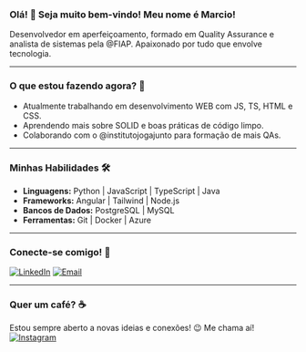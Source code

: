 ### Olá! 👋 Seja muito bem-vindo! Meu nome é Marcio!
Desenvolvedor em aperfeiçoamento, formado em Quality Assurance e analista de sistemas pela @FIAP. Apaixonado por tudo que envolve tecnologia.

---

### O que estou fazendo agora? 🔭
- Atualmente trabalhando em desenvolvimento WEB com JS, TS, HTML e CSS.
- Aprendendo mais sobre SOLID e boas práticas de código limpo.
- Colaborando com o @institutojogajunto para formação de mais QAs.

---

### Minhas Habilidades 🛠️
* **Linguagens:** Python | JavaScript | TypeScript | Java
* **Frameworks:** Angular | Tailwind | Node.js 
* **Bancos de Dados:** PostgreSQL | MySQL
* **Ferramentas:** Git | Docker | Azure 

---

### Conecte-se comigo! 💬
[![LinkedIn](https://img.shields.io/badge/LinkedIn-0077B5?style=for-the-badge&logo=linkedin&logoColor=white)](https://www.linkedin.com/in/mbguedesdev/)
[![Email](https://img.shields.io/badge/Email-EA4335?style=for-the-badge&logo=gmail&logoColor=white)](mailto:marcio.techwork@gmail.com)

---

### Quer um café? ☕
Estou sempre aberto a novas ideias e conexões! 😉 Me chama aí! [![Instagram](https://img.shields.io/badge/Instagram-E4405F?style=for-the-badge&logo=instagram&logoColor=white)](https://www.instagram.com/marciobguedes/)


